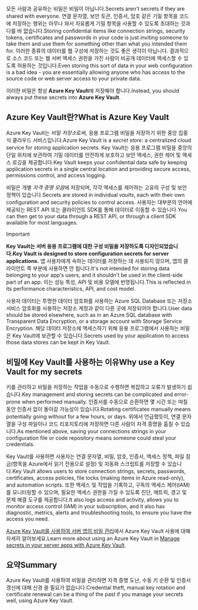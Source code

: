 <span data-ttu-id="740de-101">모든 사람과 공유하는 비밀은 비밀이 아닙니다.</span><span class="sxs-lookup"><span data-stu-id="740de-101">Secrets aren't secrets if they are shared with everyone.</span></span> <span data-ttu-id="740de-102">연결 문자열, 보안 토큰, 인증서, 암호 같은 기밀 항목을 코드에 저장하는 행위는 아무나 와서 자유롭게 기밀 항목을 사용할 수 있도록 초대하는 것과 다를 바 없습니다.</span><span class="sxs-lookup"><span data-stu-id="740de-102">Storing confidential items like connection strings, security tokens, certificates and passwords in your code is just inviting someone to take them and use them for something other than what you intended them for.</span></span> <span data-ttu-id="740de-103">이러한 종류의 데이터를 웹 구성에 저장하는 것도 좋은 생각이 아닙니다. 결과적으로 소스 코드 또는 웹 서버 액세스 권한을 가진 사람이 비공개 데이터에 액세스할 수 있도록 허용하는 것입니다.</span><span class="sxs-lookup"><span data-stu-id="740de-103">Even storing this sort of data in your web configuration is a bad idea - you are essentially allowing anyone who has access to the source code or web server access to your private data.</span></span>

<span data-ttu-id="740de-104">이러한 비밀은 항상 **Azure Key Vault**에 저장해야 합니다.</span><span class="sxs-lookup"><span data-stu-id="740de-104">Instead, you should always put these secrets into **Azure Key Vault**.</span></span>

## <a name="what-is-azure-key-vault"></a><span data-ttu-id="740de-105">Azure Key Vault란?</span><span class="sxs-lookup"><span data-stu-id="740de-105">What is Azure Key Vault</span></span>
<span data-ttu-id="740de-106">Azure Key Vault는 *비밀 저장소*로써, 응용 프로그램 비밀을 저장하기 위한 중앙 집중식 클라우드 서비스입니다.</span><span class="sxs-lookup"><span data-stu-id="740de-106">Azure Key Vault is a *secret store*: a centralized cloud service for storing application secrets.</span></span> <span data-ttu-id="740de-107">Key Vault는 응용 프로그램 비밀을 중앙의 단일 위치에 보관하여 기밀 데이터를 안전하게 보호하고 보안 액세스, 권한 제어 및 액세스 로깅을 제공합니다.</span><span class="sxs-lookup"><span data-stu-id="740de-107">Key Vault keeps your confidential data safe by keeping application secrets in a single central location and providing secure access, permissions control, and access logging.</span></span>

<span data-ttu-id="740de-108">비밀은 개별 *자격 증명 모음*에 저장되며, 각각 액세스를 제어하는 고유의 구성 및 보안 정책이 있습니다.</span><span class="sxs-lookup"><span data-stu-id="740de-108">Secrets are stored in individual *vaults*, each with their own configuration and security policies to control access.</span></span> <span data-ttu-id="740de-109">사용자는 대부분의 언어에 제공되는 REST API 또는 클라이언트 SDK를 통해 데이터로 이동할 수 있습니다.</span><span class="sxs-lookup"><span data-stu-id="740de-109">You can then get to your data through a REST API, or through a client SDK available for most languages.</span></span>

> [!IMPORTANT]
> <span data-ttu-id="740de-110">**Key Vault는 서버 응용 프로그램에 대한 구성 비밀을 저장하도록 디자인되었습니다.**</span><span class="sxs-lookup"><span data-stu-id="740de-110">**Key Vault is designed to store configuration secrets for server applications.**</span></span> <span data-ttu-id="740de-111">앱 사용자에게 속하는 데이터를 저장하는 데 사용되지 않으며, 앱의 클라이언트 쪽 부분에 사용하면 안 됩니다.</span><span class="sxs-lookup"><span data-stu-id="740de-111">It's not intended for storing data belonging to your app's users, and it shouldn't be used in the client-side part of an app.</span></span> <span data-ttu-id="740de-112">이는 성능 특성, API 및 비용 모델에 반영됩니다.</span><span class="sxs-lookup"><span data-stu-id="740de-112">This is reflected in its performance characteristics, API, and cost model.</span></span>
>
> <span data-ttu-id="740de-113">사용자 데이터는 투명한 데이터 암호화를 사용하는 Azure SQL Database 또는 저장소 서비스 암호화를 사용하는 저장소 계정과 같이 다른 곳에 저장되어야 합니다.</span><span class="sxs-lookup"><span data-stu-id="740de-113">User data should be stored elsewhere, such as in an Azure SQL database with Transparent Data Encryption, or a storage account with Storage Service Encryption.</span></span> <span data-ttu-id="740de-114">해당 데이터 저장소에 액세스하기 위해 응용 프로그램에서 사용하는 비밀은 Key Vault에 보관할 수 있습니다.</span><span class="sxs-lookup"><span data-stu-id="740de-114">Secrets used by your application to access those data stores can be kept in Key Vault.</span></span>

## <a name="why-use-a-key-vault-for-my-secrets"></a><span data-ttu-id="740de-115">비밀에 Key Vault를 사용하는 이유</span><span class="sxs-lookup"><span data-stu-id="740de-115">Why use a Key Vault for my secrets</span></span>

<span data-ttu-id="740de-116">키를 관리하고 비밀을 저장하는 작업을 수동으로 수행하면 복잡하고 오류가 발생하기 쉽습니다.</span><span class="sxs-lookup"><span data-stu-id="740de-116">Key management and storing secrets can be complicated and error-prone when performed manually.</span></span> <span data-ttu-id="740de-117">인증서를 수동으로 순환하면 몇 시간 또는 며칠 동안 인증서 없이 돌아갈 가능성이 있습니다.</span><span class="sxs-lookup"><span data-stu-id="740de-117">Rotating certificates manually means potentially going without for a few hours, or days.</span></span> <span data-ttu-id="740de-118">위에서 언급했듯이, 연결 문자열을 구성 파일이나 코드 리포지토리에 저장하면 다른 사람이 자격 증명을 훔칠 수 있습니다.</span><span class="sxs-lookup"><span data-stu-id="740de-118">As mentioned above, saving your connections strings in your configuration file or code repository means someone could steal your credentials.</span></span>

<span data-ttu-id="740de-119">Key Vault를 사용하면 사용자는 연결 문자열, 비밀, 암호, 인증서, 액세스 정책, 파일 잠금(항목을 Azure에서 읽기 전용으로 설정) 및 자동화 스크립트를 저장할 수 있습니다.</span><span class="sxs-lookup"><span data-stu-id="740de-119">Key Vault allows users to store connection strings, secrets, passwords, certificates, access policies, file locks (making items in Azure read-only), and automation scripts.</span></span>  <span data-ttu-id="740de-120">또한 액세스 및 작업을 기록하고, 구독의 액세스 제어(IAM)를 모니터링할 수 있으며, 필요한 액세스 권한을 가질 수 있도록 진단, 메트릭, 경고 및 문제 해결 도구를 제공합니다.</span><span class="sxs-lookup"><span data-stu-id="740de-120">It also logs access and activity, allows you to monitor access control (IAM) in your subscription, and it also has diagnostic, metrics, alerts and troubleshooting tools, to ensure you have the access you need.</span></span>

<span data-ttu-id="740de-121">[Azure Key Vault를 사용하여 서버 앱의 비밀 관리](../../manage-secrets-with-azure-key-vault/index.yml)에서 Azure Key Vault 사용에 대해 자세히 알아보세요.</span><span class="sxs-lookup"><span data-stu-id="740de-121">Learn more about using an Azure Key Vault in [Manage secrets in your server apps with Azure Key Vault](../../manage-secrets-with-azure-key-vault/index.yml).</span></span>

## <a name="summary"></a><span data-ttu-id="740de-122">요약</span><span class="sxs-lookup"><span data-stu-id="740de-122">Summary</span></span>

<span data-ttu-id="740de-123">Azure Key Vault를 사용하여 비밀을 관리하면 자격 증명 도난, 수동 키 순환 및 인증서 갱신에 대해 신경 쓸 필요가 없습니다.</span><span class="sxs-lookup"><span data-stu-id="740de-123">Credential theft, manual key rotation and certificate renewal can be a thing of the past if you manage your secrets well, using Azure Key Vault.</span></span>
